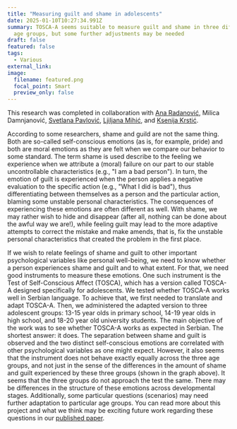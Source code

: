 ```yaml
---
title: "Measuring guilt and shame in adolescents"
date: 2025-01-10T10:27:34.991Z
summary: TOSCA-A seems suitable to measure guilt and shame in three different
  age groups, but some further adjustments may be needed
draft: false
featured: false
tags:
  - Various
external_link:
image:
  filename: featured.png
  focal_point: Smart
  preview_only: false
---
```

This research was completed in collaboration with [Ana Radanović](https://scholar.google.com/citations?user=BI2MHs4AAAAJ&hl=en&oi=ao), Milica Damnjanović, [Svetlana Pavlović](https://scholar.google.com/citations?hl=en&user=8vmlT2oAAAAJ&view_op=list_works&sortby=pubdate), [Ljiljana Mihić](https://scholar.google.com/citations?hl=en&user=1QI4Z9cAAAAJ&view_op=list_works&sortby=pubdate), and [Ksenija Krstić](https://scholar.google.com/citations?user=dl3kAPwAAAAJ&hl=en&oi=sra).

According to some researchers, shame and guild are not the same thing. Both are so-called self-conscious emotions (as is, for example, pride) and both are moral emotions as they are felt when we compare our behavior to some standard. The term shame is used describe to the feeling we experience when we attribute a (moral) failure on our part to our stable uncontrollable characteristics (e.g., "I am a bad person"). In turn, the emotion of guilt is experienced when the person applies a negative evaluation to the specific action (e.g., "What I did is bad"), thus differentiating between themselves as a person and the particular action, blaming some unstable personal characteristics. The consequences of experiencing these emotions are often different as well. With shame, we may rather wish to hide and disappear (after all, nothing can be done about the awful way we are!), while feeling guilt may lead to the more adaptive attempts to correct the mistake and make amends, that is, fix the unstable personal characteristics that created the problem in the first place.

If we wish to relate feelings of shame and guilt to other important psychological variables like personal well-being, we need to know whether a person experiences shame and guilt and to what extent. For that, we need good instruments to measure these emotions. One such instrument is the Test of Self-Conscious Affect (TOSCA), which has a version called TOSCA-A designed specifically for adolescents. We tested whether TOSCA-A works well in Serbian language. To achieve that, we first needed to translate and adapt TOSCA-A. Then, we administered the adapted version to three adolescent groups: 13-15 year olds in primary school, 14-19 year olds in high school, and 18-20 year old university students. The main objective of the work was to see whether TOSCA-A works as expected in Serbian. The shortest answer: it does. The separation between shame and guilt is observed and the two distinct self-conscious emotions are correlated with other psychological variables as one might expect. However, it also seems that the instrument does not behave exactly equally across the three age groups, and not just in the sense of the differences in the amount of shame and guilt experienced by these three groups (shown in the graph above). It seems that the three groups do not approach the test the same. There may be differences in the structure of these emotions across developmental stages. Additionally, some particular questions (scenarios) may need further adaptation to particular age groups. You can read more about this project and what we think may be exciting future work regarding these questions in our [published paper](https://link.springer.com/article/10.1007/s12144-024-07211-x).
